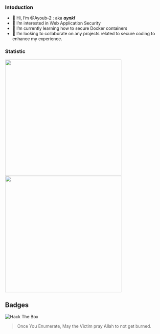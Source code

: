 ### Intoduction
- 👋 Hi, I’m @Ayoub-2 : aka _**aynkl**_
- 👀 I’m interested in Web Application Security
- 🌱 I’m currently learning how to secure Docker containers 
- 💞️ I’m looking to collaborate on any projects related to secure coding to enhance my experience.

### Statistic
<img align='left' src="https://github-readme-stats.vercel.app/api?username=Ayoub-2&show_icons=true&theme=dark" width="380">
<img  src="https://github-readme-stats.vercel.app/api/top-langs/?username=Ayoub-2&hide=html&theme=dark&layout=compact" width="380">

## Badges 
<image src="https://www.hackthebox.com/badge/image/426299" alt="Hack The Box" style="max-width: 480px"> <br>

  
  
> Once You Enumerate, May the Victim pray Allah to not get burned.
